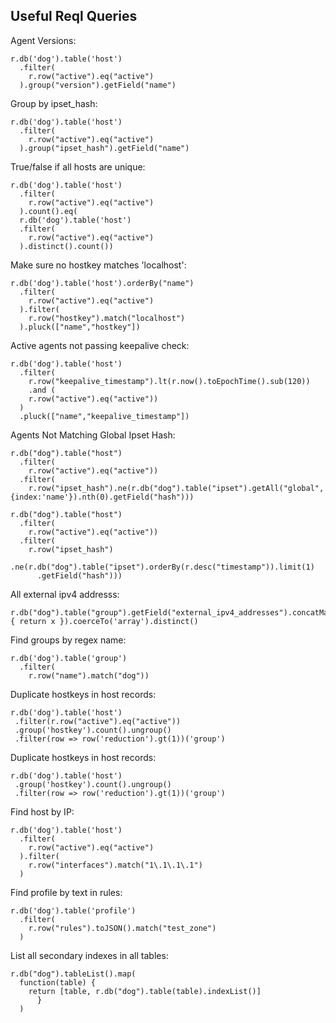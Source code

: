 Useful Reql Queries
-----

Agent Versions:
```
r.db('dog').table('host')
  .filter( 
    r.row("active").eq("active")
  ).group("version").getField("name")
```

Group by ipset_hash:
```
r.db('dog').table('host')
  .filter( 
    r.row("active").eq("active")
  ).group("ipset_hash").getField("name")
```

True/false if all hosts are unique:
```
r.db('dog').table('host')
  .filter( 
    r.row("active").eq("active")
  ).count().eq(
  r.db('dog').table('host')
  .filter( 
    r.row("active").eq("active")
  ).distinct().count())
```

Make sure no hostkey matches 'localhost':
```
r.db('dog').table('host').orderBy("name")
  .filter( 
    r.row("active").eq("active")
  ).filter(
    r.row("hostkey").match("localhost")
  ).pluck(["name","hostkey"])
```

Active agents not passing keepalive check:
```
r.db('dog').table('host')
  .filter(
    r.row("keepalive_timestamp").lt(r.now().toEpochTime().sub(120)) 
    .and ( 
    r.row("active").eq("active"))
  )
  .pluck(["name","keepalive_timestamp"])
```

Agents Not Matching Global Ipset Hash:
```
r.db("dog").table("host")
  .filter(
    r.row("active").eq("active"))
  .filter( 
    r.row("ipset_hash").ne(r.db("dog").table("ipset").getAll("global",{index:'name'}).nth(0).getField("hash")))
```
```
r.db("dog").table("host")
  .filter(
    r.row("active").eq("active"))
  .filter( 
    r.row("ipset_hash")
    .ne(r.db("dog").table("ipset").orderBy(r.desc("timestamp")).limit(1)
      .getField("hash")))
```
All external ipv4 addresss:
```
r.db("dog").table("group").getField("external_ipv4_addresses").concatMap(function(x) { return x }).coerceTo('array').distinct()
```
Find groups by regex name:
```
r.db('dog').table('group')
  .filter( 
    r.row("name").match("dog"))
```
Duplicate hostkeys in host records:
```
r.db('dog').table('host')
 .filter(r.row("active").eq("active"))
 .group('hostkey').count().ungroup()
 .filter(row => row('reduction').gt(1))('group')
```
Duplicate hostkeys in host records:
```
r.db('dog').table('host')
 .group('hostkey').count().ungroup()
 .filter(row => row('reduction').gt(1))('group')
```
Find host by IP:
```
r.db('dog').table('host')
  .filter( 
    r.row("active").eq("active")
  ).filter(
    r.row("interfaces").match("1\.1\.1\.1")
  )
```
Find profile by text in rules:
```
r.db('dog').table('profile')
  .filter(
    r.row("rules").toJSON().match("test_zone")
  )
```
List all secondary indexes in all tables:
```
r.db("dog").tableList().map(
  function(table) {
  	return [table, r.db("dog").table(table).indexList()]
      }
  )
```
